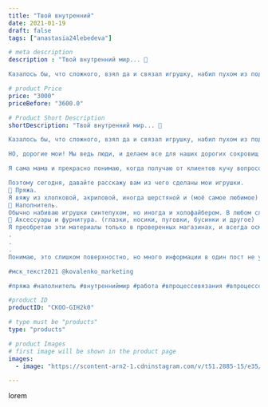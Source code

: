 ```yaml
---
title: "Твой внутренний"
date: 2021-01-19
draft: false
tags: ["anastasia24lebedeva"]

# meta description
description : "Твой внутренний мир... 🤔

Казалось бы, что сложного, взял да и связал игрушку, набил пухом из подушки, приклеил пуговицы вместо глаз, и продал... Кто её там буд"

# product Price
price: "3000"
priceBefore: "3600.0"

# Product Short Description
shortDescription: "Твой внутренний мир... 🤔

Казалось бы, что сложного, взял да и связал игрушку, набил пухом из подушки, приклеил пуговицы вместо глаз, и продал... Кто её там будет распарывать и проверять, а сказать можно что угодно...

НО, дорогие мои! Мы ведь люди, и делаем все для наших дорогих сокровищ //- Детей, а значит наш девиз //- все лучшее детям!

Я сама мама и прекрасно понимаю, когда получаю от клиентов кучу вопросов (а из чего связана, чем набита, как прочно пришиты детали, что такое безопасное крепление и т.д).

Поэтому сегодня, давайте расскажу вам из чего сделаны мои игрушки.
💜 Пряжа.
Я вяжу из хлопковой, акриловой, иногда шерстяной и (моё самое любимое) Плюшевой пряжи. Мои фавориты среди производителей: Himalaya Dolfin Baby, Alize, Yarnart, Пехорка.
💜 Наполнитель.
Обычно набиваю игрушки синтепухом, но иногда и холофайбером. В любом случае это наполнитель высокого качества. 
💜 Аксессуары и фурнитура. (глазки, носики, пуговки, бусинки и другое) 
Я преобретаю эти материалы только в проверенных магазинах, и всегда осматриваю, чтобы не было сколов и царапин..
.
.
.
Понимаю, это слишком поверхностно, но много информации в один пост не уместишь, поэтому сделаю окошко в вечных сториз и вы всегда сможете просмотреть их)

#мск_текст2021 @kovalenko_marketing

#пряжа #наполнитель #внутренниймир #работа #впроцессевязания #впроцессе #рабочиебудни #флетлей"

#product ID
productID: "CKOO-GIH2k0"

# type must be "products"
type: "products"

# product Images
# first image will be shown in the product page
images:
  - image: "https://scontent-arn2-1.cdninstagram.com/v/t51.2885-15/e35/139541743_686599985342686_3871078074996985464_n.jpg?se=7&tp=1&_nc_ht=scontent-arn2-1.cdninstagram.com&_nc_cat=110&_nc_ohc=ZbzfJAjz-pcAX88UeP5&ccb=7-4&oh=75e4aa8edd9f95689cd086e4789508fd&oe=6083661D&ig_cache_key=MjQ4OTk5MzQ4MzgxOTkwMzI4NA%3D%3D.2-ccb7-4"

---
```

lorem
